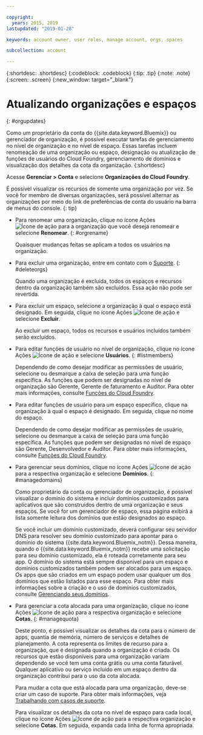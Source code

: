 ```yaml
---

copyright:
  years: 2015, 2019
lastupdated: "2019-01-28"

keywords: account owner, user roles, manage account, orgs, spaces

subcollection: account

---
```


{:shortdesc: .shortdesc}
{:codeblock: .codeblock}
{:tip: .tip}
{:note: .note}
{:screen: .screen}
{:new_window: target="_blank"}


# Atualizando organizações e espaços
{: #orgupdates}

Como um proprietário da conta do {{site.data.keyword.Bluemix}} ou gerenciador de organização, é possível executar tarefas de gerenciamento no nível de organização e no nível de espaço. Essas tarefas incluem renomeação de uma organização
ou espaço, designação ou atualização de funções de usuários do Cloud Foundry, gerenciamento de domínios e
visualização dos detalhes da cota da organização.
{:shortdesc}

Acesse **Gerenciar > Conta** e selecione **Organizações do Cloud Foundry**.

É possível visualizar os recursos de somente uma organização por vez. Se você for membro de diversas
organizações, será possível alternar as organizações por meio do link de preferências de conta do usuário na
barra de menus do console.
{: tip}

  * Para renomear uma organização, clique no ícone Ações ![Ícone de ação](../icons/action-menu-icon.svg) para a organização que você deseja renomear e selecione **Renomear**.
    {: #orgrename}

    Quaisquer mudanças feitas se aplicam a todos os usuários na organização.

  * Para excluir uma organização, entre em contato com o
[Suporte](/docs/get-support?topic=get-support-getting-customer-support).
    {: #deleteorgs}

    Quando uma organização é excluída, todos
os espaços e recursos dentro da organização também são excluídos. Essa ação não pode ser revertida.

  * Para excluir um espaço, selecione a organização à qual o espaço está designado. Em seguida, clique no ícone Ações ![Ícone de ação](../icons/action-menu-icon.svg) e selecione **Excluir**.

    Ao excluir um espaço, todos os recursos e usuários incluídos também serão excluídos.

  * Para editar funções de usuário no nível de organização, clique no ícone Ações ![Ícone de ação](../icons/action-menu-icon.svg) e selecione **Usuários**.
    {: #listmembers}

    Dependendo de como desejar modificar as permissões de usuário, selecione ou desmarque a caixa de seleção para uma função específica. As funções que podem ser designadas no nível de organização são Gerente, Gerente de faturamento e Auditor. Para obter mais informações, consulte [Funções do Cloud Foundry](/docs/iam?topic=iam-cfaccess#cfroles).

  * Para editar funções de usuário para um espaço específico, clique na organização à qual o espaço é designado. Em seguida, clique no nome do espaço.

    Dependendo de como desejar modificar as permissões de usuário, selecione ou desmarque a caixa de seleção para uma função específica. As funções que podem ser designadas no nível de espaço são Gerente, Desenvolvedor e Auditor. Para obter mais informações, consulte [Funções do Cloud Foundry](/docs/iam?topic=iam-cfaccess#cfroles).

  * Para gerenciar seus domínios, clique no ícone Ações ![Ícone de ação](../icons/action-menu-icon.svg) para a respectiva organização e selecione **Domínios**.
    {: #managedomains}

    Como proprietário da conta ou gerenciador de organização, é possível visualizar o domínio do sistema
e incluir domínios customizados para aplicativos que são construídos dentro de uma organização e seus espaços. Se você for um gerenciador de espaço, essa página exibirá a lista somente leitura dos domínios que estão designados ao espaço.

    Se você incluir um domínio customizado, deverá
configurar seu servidor DNS para resolver seu domínio customizado para apontar para o
domínio do sistema {{site.data.keyword.Bluemix_notm}}. Dessa maneira, quando o
{{site.data.keyword.Bluemix_notm}} recebe uma solicitação para seu domínio customizado, ela é roteada
corretamente para seu app. O domínio do sistema está sempre disponível para um espaço e domínios customizados também podem ser alocados para um espaço. Os apps que são criados em um espaço podem usar qualquer um dos domínios que estão listados para esse espaço. Para obter mais informações sobre a criação e o uso de domínios customizados, consulte [Gerenciando seus domínios](/docs/apps?topic=creating-apps-update-domain#update-domain).

  * Para gerenciar a cota alocada para uma organização, clique no ícone Ações ![Ícone de ação](../icons/action-menu-icon.svg) para a respectiva organização e selecione **Cotas**.
    {: #managequota}

    Deste ponto, é possível visualizar os detalhes da cota para o número de apps, quantia de memória, número de serviços e detalhes de planejamento. A cota representa os limites de recurso para a organização, que é designada quando a organização é criada. Os recursos que estão disponíveis
para uma organização variam dependendo se você tem uma conta grátis ou uma conta faturável. Qualquer aplicativo ou serviço incluído em um espaço dentro da organização contribui para o uso da cota alocada.

    Para mudar a cota que está alocada para uma organização, deve-se criar um caso de suporte. Para obter mais informações, veja [Trabalhando com casos de suporte](/docs/get-support?topic=get-support-open-case).

    Para visualizar os detalhes da cota no nível de espaço para cada local, clique no ícone Ações ![Ícone de ação](../icons/action-menu-icon.svg) para a respectiva organização e selecione **Cotas**. Em seguida, expanda cada linha de forma apropriada.
